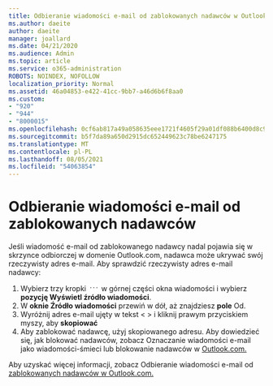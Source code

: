 ```yaml
---
title: Odbieranie wiadomości e-mail od zablokowanych nadawców w Outlook.com
ms.author: daeite
author: daeite
manager: joallard
ms.date: 04/21/2020
ms.audience: Admin
ms.topic: article
ms.service: o365-administration
ROBOTS: NOINDEX, NOFOLLOW
localization_priority: Normal
ms.assetid: 46a04853-e422-41cc-9bb7-a46d6b6f8aa0
ms.custom:
- "920"
- "944"
- "8000015"
ms.openlocfilehash: 0cf6ab817a49a058635eee1721f4605f29a01df088b6400d8c90f5137efd30c1
ms.sourcegitcommit: b5f7da89a650d2915dc652449623c78be6247175
ms.translationtype: MT
ms.contentlocale: pl-PL
ms.lasthandoff: 08/05/2021
ms.locfileid: "54063854"
---
```

# <a name="receiving-email-from-blocked-senders"></a>Odbieranie wiadomości e-mail od zablokowanych nadawców

Jeśli wiadomość e-mail od zablokowanego nadawcy nadal pojawia się w skrzynce odbiorczej w domenie Outlook.com, nadawca może ukrywać swój rzeczywisty adres e-mail. Aby sprawdzić rzeczywisty adres e-mail nadawcy:
  
1. Wybierz trzy kropki <img src='data:image/png;base64,iVBORw0KGgoAAAANSUhEUgAAABYAAAAPCAYAAADgbT9oAAAACXBIWXMAAA7EAAAOxAGVKw4bAAAAB3RJTUUH4wYLFhkF94QzeAAAAAd0RVh0QXV0aG9yAKmuzEgAAAAMdEVYdERlc2NyaXB0aW9uABMJISMAAAAKdEVYdENvcHlyaWdodACsD8w6AAAADnRFWHRDcmVhdGlvbiB0aW1lADX3DwkAAAAJdEVYdFNvZnR3YXJlAF1w/zoAAAALdEVYdERpc2NsYWltZXIAt8C0jwAAAAh0RVh0V2FybmluZwDAG+aHAAAAB3RFWHRTb3VyY2UA9f+D6wAAAAh0RVh0Q29tbWVudAD2zJa/AAAABnRFWHRUaXRsZQCo7tInAAAAL0lEQVQ4jWP8////fwYaACZaGDpq8HAzuKGhnqGhoR5DIaniNHMx42gGGTUYAwAAw6QRD6XFR1wAAAAASUVORK5CYII=' />
 w górnej części okna wiadomości i wybierz **pozycję Wyświetl źródło wiadomości**.
2. W **oknie Źródło wiadomości** przewiń w dół, aż znajdziesz **pole** Od.
3. Wyróżnij adres e-mail ujęty w tekst \< \> i kliknij prawym przyciskiem myszy, aby **skopiować**
4. Aby zablokować nadawcę, użyj skopiowanego adresu. Aby dowiedzieć się, jak blokować nadawców, zobacz Oznaczanie wiadomości e-mail jako wiadomości-śmieci lub blokowanie nadawców w [Outlook.com.](https://support.office.com/article/a3ece97b-82f8-4a5e-9ac3-e92fa6427ae4?wt.mc_id=Office_Outlook_com_Alchemy)

Aby uzyskać więcej informacji, zobacz Odbieranie wiadomości e-mail od [zablokowanych nadawców w Outlook.com.](https://support.office.com/article/265923a0-b52c-4157-92c8-370385215da1?wt.mc_id=Office_Outlook_com_Alchemy)